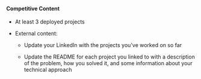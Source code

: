 <!-- ## Updated Portfolio Page

### Overview

Now that you've had some practice with HTML and have a project to share, you'll be updating your portfolio page and other materials to build toward being employer competitive.

If you are opting out of career services, this is *still a required assignment*. Part of being a web developer means being a part of a community. Having a place to share your projects is *necessary* if you're applying for jobs, but is still *critical* on your journey as a developer.

### Before you Begin -->

<!-- * Pin some repos that you want to share

  * Navigate to your [GitHub Profile](https://github.com/USERNAME?tab=repositories)

  * Click "Customize your pinned repositories"

  * Click the "Repositories you contribute to" checkbox (this will allow you to "pin" Project 1 even if you aren't the "owner")

  * Click the checkboxes for your project and 2-3 homework assignments that you would like to share

  * Make sure each of these projects is deployed and add a link to the deployed project in their README files -->

<!-- * Revisit your portfolio page

  * Open up your old portfolio page

  * Read through the rest of the homework requirements and decide whether you can update your existing portfolio page or if you want to start fresh now that you've had some more HTML/CSS practice (you may also want to change it to be a single page instead of multiple pages or you might even want to consider using a paid theme) -->

<!-- ### Required: Update your Portfolio Site -- Employer Ready

To receive a passing grade on this assignment, you should meet all of the content and design requirements listed below as well as all of the requirements listed under "Polish Your Portfolio & Github" in the "Employer Ready" section of the [Employer Ready vs. Employer Competitive Checklist](https://drive.google.com/file/d/0BwhzeIUMYf1nV2JQcGdkU3ktcnFBLUZ4X09VSXliTUtJZWsw/view). These two sets of requirements should be mostly the same. -->

<!-- #### Content

Your updated site should have the following content: -->

<!-- * Your name

* Links to your GitHub profile & LinkedIn page  -->

<!-- * your email address and phone number -->

<!-- * A link to a PDF of your resume -->

<!-- * List of projects. For each project make sure you have the following:

  * Project title

  * Link to the deployed version

  * Link to the code on GitHub -->

<!-- #### Design

The content of your portfolio page is a lot more important than the aesthetics. That said, there are a couple basic requirements your portfolio page should meet: -->

<!-- * Mobile-friendliness: you don't need advanced responsive styles, but you should ensure that your portfolio page is still readable on different screen sizes -->

<!-- * Readability: make sure the font size is large enough to read, and that the colors don't cause eye strain. -->

<!-- ### Suggested: Update Portfolio -- Employer Competitive

To receive an "A" on this assignment, you should also meet the following requirements
to ensure your portfolio site will help you be [employer competitive](https://drive.google.com/file/d/0BwhzeIUMYf1nV2JQcGdkU3ktcnFBLUZ4X09VSXliTUtJZWsw/view). -->

#### Competitive Content

* At least 3 deployed projects

* External content:

  * Update your LinkedIn with the projects you've worked on so far

  * Update the README for each project you linked to with a description of the problem,
  how you solved it, and some information about your technical approach

  <!-- * Suggested: refactor some of your code from earlier assignments to make them more readable -->

<!-- #### Competitive Design

Unfortunately, this is where it gets a little bit subjective. Your site should look
"polished." Here are a few guidelines on what that means: -->

<!-- * Mobile-first design: you should be proud to pull out your phone and share
your portfolio site with a friend, family member, or someone at a meetup. -->

<!-- * Polish: choose a color palette for your site so it doesn't just look like
the default bootstrap theme or an unstyled HTML site. -->
<!-- 
* Images: add a meaningful screenshot for each of your projects

If you want a slick-looking site, but don't feel good about your CSS skills,
check out CV, Resume, and Portfolio site templates on [ThemeForest](https://themeforest.net/category/site-templates?tags=cv,resume,portfolio) -->